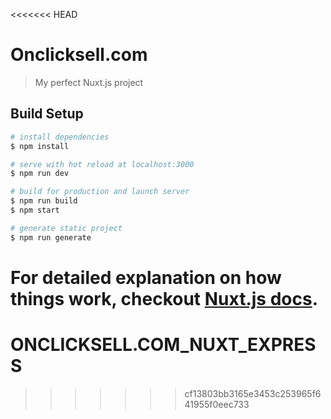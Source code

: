<<<<<<< HEAD
# Onclicksell.com

> My perfect Nuxt.js project

## Build Setup

``` bash
# install dependencies
$ npm install

# serve with hot reload at localhost:3000
$ npm run dev

# build for production and launch server
$ npm run build
$ npm start

# generate static project
$ npm run generate
```

For detailed explanation on how things work, checkout [Nuxt.js docs](https://nuxtjs.org).
=======
# ONCLICKSELL.COM_NUXT_EXPRESS
>>>>>>> cf13803bb3165e3453c253965f641955f0eec733
